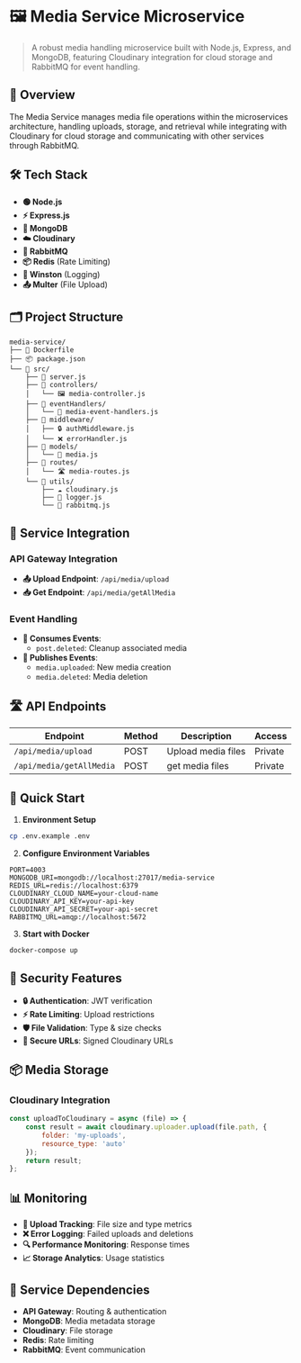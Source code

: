 # 🖼️ Media Service Microservice

> A robust media handling microservice built with Node.js, Express, and MongoDB, featuring Cloudinary integration for cloud storage and RabbitMQ for event handling.

## 🎯 Overview

The Media Service manages media file operations within the microservices architecture, handling uploads, storage, and retrieval while integrating with Cloudinary for cloud storage and communicating with other services through RabbitMQ.

## 🛠️ Tech Stack

- **🟢 Node.js** 
- **⚡ Express.js**
- **🍃 MongoDB**
- **☁️ Cloudinary**
- **🐰 RabbitMQ**
- **📦 Redis** (Rate Limiting)
- **📝 Winston** (Logging)
- **📤 Multer** (File Upload)

## 🗂️ Project Structure

```
media-service/
├── 🐳 Dockerfile
├── 📦 package.json
└── 📁 src/
    ├── 🎯 server.js
    ├── 📁 controllers/
    │   └── 🖼️ media-controller.js
    ├── 📁 eventHandlers/
    │   └── 📡 media-event-handlers.js
    ├── 📁 middleware/
    │   ├── 🔒 authMiddleware.js
    │   └── ❌ errorHandler.js
    ├── 📁 models/
    │   └── 📄 media.js
    ├── 📁 routes/
    │   └── 🛣️ media-routes.js
    └── 📁 utils/
        ├── ☁️ cloudinary.js
        ├── 📝 logger.js
        └── 🐰 rabbitmq.js
```

## 🔌 Service Integration

### API Gateway Integration
- **📤 Upload Endpoint**: `/api/media/upload`
- **📥 Get Endpoint**: `/api/media/getAllMedia`

### Event Handling
- **📨 Consumes Events**:
  - `post.deleted`: Cleanup associated media
- **📡 Publishes Events**:
  - `media.uploaded`: New media creation
  - `media.deleted`: Media deletion

## 🛣️ API Endpoints

| Endpoint | Method | Description | Access |
|----------|--------|-------------|---------|
| `/api/media/upload` | POST | Upload media files | Private |
| `/api/media/getAllMedia` | POST | get media files | Private |

## 🚀 Quick Start

1. **Environment Setup**
```bash
cp .env.example .env
```

2. **Configure Environment Variables**
```env
PORT=4003
MONGODB_URI=mongodb://localhost:27017/media-service
REDIS_URL=redis://localhost:6379
CLOUDINARY_CLOUD_NAME=your-cloud-name
CLOUDINARY_API_KEY=your-api-key
CLOUDINARY_API_SECRET=your-api-secret
RABBITMQ_URL=amqp://localhost:5672
```

3. **Start with Docker**
```bash
docker-compose up
```

## 🔐 Security Features

- **🔒 Authentication**: JWT verification
- **⚡ Rate Limiting**: Upload restrictions
- **🛡️ File Validation**: Type & size checks
- **🔐 Secure URLs**: Signed Cloudinary URLs

## 📦 Media Storage

### Cloudinary Integration
```javascript
const uploadToCloudinary = async (file) => {
    const result = await cloudinary.uploader.upload(file.path, {
        folder: 'my-uploads',
        resource_type: 'auto'
    });
    return result;
};
```

## 📊 Monitoring

- **📝 Upload Tracking**: File size and type metrics
- **❌ Error Logging**: Failed uploads and deletions
- **🔍 Performance Monitoring**: Response times
- **📈 Storage Analytics**: Usage statistics

## 🔄 Service Dependencies

- **API Gateway**: Routing & authentication
- **MongoDB**: Media metadata storage
- **Cloudinary**: File storage
- **Redis**: Rate limiting
- **RabbitMQ**: Event communication



